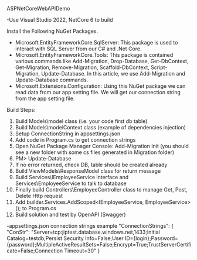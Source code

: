 ASPNetCoreWebAPIDemo

-Use Visual Studio 2022, NetCore 6 to build

Install the Following NuGet Packages.

- Microsoft.EntityFrameworkCore.SqlServer: This package is used to interact with SQL Server from our C# and .Net Core.
- Microsoft.EntityFrameworkCore.Tools: This package is contained various commands like Add-Migration, Drop-Database, Get-DbContext, Get-Migration, Remove-Migration, Scaffold-DbContext, Script-Migration, Update-Database. In this article, we use Add-Migration and Update-Database commands.
- Microsoft.Extensions.Configuration: Using this NuGet package we can read data from our app setting file. We will get our connection string from the app setting file.

Build Steps:
1. Build Models\model class (i.e. your code first db table)
2. Build Models\modelContext class (example of dependencies injection)
3. Setup ConnectionString in appsettings.json
4. Add code in Program.cs to get connection strings
5. Open NuGet Package Manager Console: Add-Migration Init (you should see a new folder with some cs files generated in Migration folder)
6. PM> Update-Database
7. If no error returned, check DB, table should be created already
8. Build ViewModels\ResponseModel class for return message
9. Build Services\IEmployeeService interface and Services\EmployeeService to talk to database
10. Finally build Controllers\EmployeeController class to manage Get, Post, Delete Http request
11. Add builder.Services.AddScoped<IEmployeeService, EmployeeService>(); to Program.cs
12. Build solution and test by OpenAPI (Swagger)

-appsettings.json connection strings example
"ConnectionStrings": {
    "ConStr": "Server=tcp:jiptest.database.windows.net,1433;Initial Catalog=testdb;Persist Security Info=False;User ID={login};Password={password};MultipleActiveResultSets=False;Encrypt=True;TrustServerCertificate=False;Connection Timeout=30"
  }

